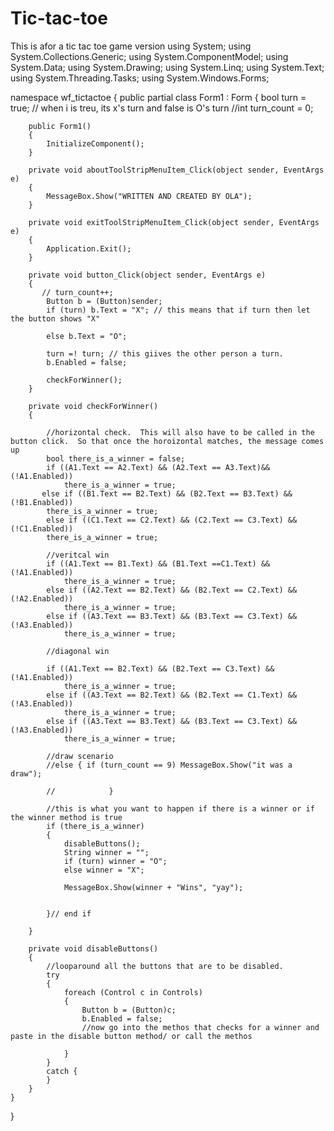 # Tic-tac-toe
This is afor a tic tac toe game version
using System;
using System.Collections.Generic;
using System.ComponentModel;
using System.Data;
using System.Drawing;
using System.Linq;
using System.Text;
using System.Threading.Tasks;
using System.Windows.Forms;

namespace wf_tictactoe
{
    public partial class Form1 : Form
    {
        bool turn = true; // when i is treu, its x's turn and false is O's turn
        //int turn_count = 0; 

        public Form1()
        {
            InitializeComponent();
        }

        private void aboutToolStripMenuItem_Click(object sender, EventArgs e)
        {
            MessageBox.Show("WRITTEN AND CREATED BY OLA");
        }

        private void exitToolStripMenuItem_Click(object sender, EventArgs e)
        {
            Application.Exit();
        }

        private void button_Click(object sender, EventArgs e)
        {
           // turn_count++;
            Button b = (Button)sender;
            if (turn) b.Text = "X"; // this means that if turn then let the button shows "X"

            else b.Text = "O";

            turn =! turn; // this giives the other person a turn.
            b.Enabled = false;

            checkForWinner();
        }

        private void checkForWinner()
        {

            //horizontal check.  This will also have to be called in the button click.  So that once the horoizontal matches, the message comes up
            bool there_is_a_winner = false;
            if ((A1.Text == A2.Text) && (A2.Text == A3.Text)&& (!A1.Enabled))
                there_is_a_winner = true;
           else if ((B1.Text == B2.Text) && (B2.Text == B3.Text) && (!B1.Enabled)) 
            there_is_a_winner = true;
            else if ((C1.Text == C2.Text) && (C2.Text == C3.Text) && (!C1.Enabled)) 
            there_is_a_winner = true;

            //veritcal win
            if ((A1.Text == B1.Text) && (B1.Text ==C1.Text) && (!A1.Enabled))
                there_is_a_winner = true;
            else if ((A2.Text == B2.Text) && (B2.Text == C2.Text) && (!A2.Enabled))
                there_is_a_winner = true;
            else if ((A3.Text == B3.Text) && (B3.Text == C3.Text) && (!A3.Enabled))
                there_is_a_winner = true;

            //diagonal win

            if ((A1.Text == B2.Text) && (B2.Text == C3.Text) && (!A1.Enabled))
                there_is_a_winner = true;
            else if ((A3.Text == B2.Text) && (B2.Text == C1.Text) && (!A3.Enabled))
                there_is_a_winner = true;
            else if ((A3.Text == B3.Text) && (B3.Text == C3.Text) && (!A3.Enabled))
                there_is_a_winner = true;

            //draw scenario
            //else { if (turn_count == 9) MessageBox.Show("it was a draw");
                    
            //            }

            //this is what you want to happen if there is a winner or if the winner method is true
            if (there_is_a_winner)
            {
                disableButtons();
                String winner = "";
                if (turn) winner = "O";
                else winner = "X";

                MessageBox.Show(winner + "Wins", "yay");

                                
            }// end if            

        }

        private void disableButtons()
        {
            //looparound all the buttons that are to be disabled.
            try
            {
                foreach (Control c in Controls)
                {
                    Button b = (Button)c;
                    b.Enabled = false;
                    //now go into the methos that checks for a winner and paste in the disable button method/ or call the methos

                }
            }
            catch {
            }
        }
    }
}
